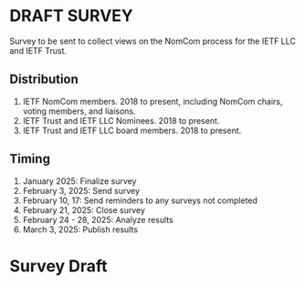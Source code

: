 # DRAFT SURVEY
Survey to be sent to collect views on the NomCom process for the IETF LLC and IETF Trust. 

## Distribution
1. IETF NomCom members. 2018 to present, including NomCom chairs, voting members, and liaisons.
2. IETF Trust and IETF LLC Nominees. 2018 to present.
3. IETF Trust and IETF LLC board members. 2018 to present.

## Timing
1. January 2025: Finalize survey
2. February 3, 2025: Send survey
3. February 10, 17: Send reminders to any surveys not completed
4. February 21, 2025: Close survey
5. February 24 - 28, 2025: Analyze results
6. March 3, 2025: Publish results

# Survey Draft
